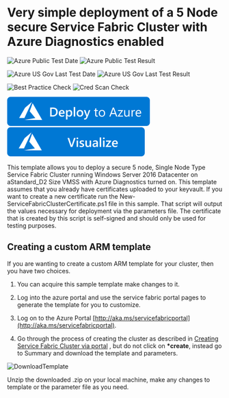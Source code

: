 # Very simple deployment of a 5 Node secure Service Fabric Cluster with Azure Diagnostics enabled

![Azure Public Test Date](https://azurequickstartsservice.blob.core.windows.net/badges/service-fabric-secure-cluster-5-node-1-nodetype/PublicLastTestDate.svg)
![Azure Public Test Result](https://azurequickstartsservice.blob.core.windows.net/badges/service-fabric-secure-cluster-5-node-1-nodetype/PublicDeployment.svg)

![Azure US Gov Last Test Date](https://azurequickstartsservice.blob.core.windows.net/badges/service-fabric-secure-cluster-5-node-1-nodetype/FairfaxLastTestDate.svg)
![Azure US Gov Last Test Result](https://azurequickstartsservice.blob.core.windows.net/badges/service-fabric-secure-cluster-5-node-1-nodetype/FairfaxDeployment.svg)

![Best Practice Check](https://azurequickstartsservice.blob.core.windows.net/badges/service-fabric-secure-cluster-5-node-1-nodetype/BestPracticeResult.svg)
![Cred Scan Check](https://azurequickstartsservice.blob.core.windows.net/badges/service-fabric-secure-cluster-5-node-1-nodetype/CredScanResult.svg)

[![Deploy To Azure](https://raw.githubusercontent.com/Azure/azure-quickstart-templates/master/1-CONTRIBUTION-GUIDE/images/deploytoazure.svg?sanitize=true)]("https://portal.azure.com/#create/Microsoft.Template/uri/https%3A%2F%2Fraw.githubusercontent.com%2FAzure%2Fazure-quickstart-templates%2Fmaster%2Fservice-fabric-secure-cluster-5-node-1-nodetype%2Fazuredeploy.json")
[![Visualize](https://raw.githubusercontent.com/Azure/azure-quickstart-templates/master/1-CONTRIBUTION-GUIDE/images/visualizebutton.svg?sanitize=true)]("http://armviz.io/#/?load=https%3A%2F%2Fraw.githubusercontent.com%2FAzure%2Fazure-quickstart-templates%2Fmaster%2Fservice-fabric-secure-cluster-5-node-1-nodetype%2Fazuredeploy.json")

This template allows you to deploy a secure 5 node, Single Node Type Service
Fabric Cluster running Windows Server 2016 Datacenter on aStandard_D2 Size VMSS
with Azure Diagnostics turned on. This template assumes that you already have
certificates uploaded to your keyvault. If you want to create a new certificate
run the New-ServiceFabricClusterCertificate.ps1 file in this sample. That script
will output the values necessary for deployment via the parameters file. The
certificate that is created by this script is self-signed and should only be
used for testing purposes.

## Creating a custom ARM template

If you are wanting to create a custom ARM template for your cluster, then you
have two choices.

1. You can acquire this sample template make changes to it.
2. Log into the azure portal and use the service fabric portal pages to generate
   the template for you to customize.
3. Log on to the Azure Portal
   [http://aka.ms/servicefabricportal](http://aka.ms/servicefabricportal).

4. Go through the process of creating the cluster as described in
   [Creating Service Fabric Cluster via portal](https://docs.microsoft.com/azure/service-fabric/service-fabric-cluster-creation-via-portal)
   , but do not click on **\*create**, instead go to Summary and download the
   template and parameters.

![DownloadTemplate][downloadtemplate]

Unzip the downloaded .zip on your local machine, make any changes to template or
the parameter file as you need.

<!--Image references-->

[downloadtemplate]: ./DownloadTemplate.png
